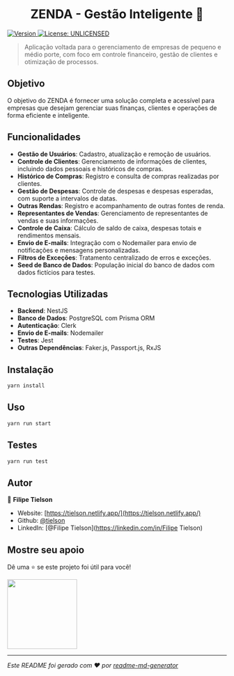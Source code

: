 <h1 align="center">ZENDA - Gestão Inteligente 👋</h1>
<p>
  <a href="https://www.npmjs.com/package/startup" target="_blank">
    <img alt="Version" src="https://img.shields.io/npm/v/startup.svg">
  </a>
  <a href="#" target="_blank">
    <img alt="License: UNLICENSED" src="https://img.shields.io/badge/License-UNLICENSED-yellow.svg" />
  </a>
</p>

> Aplicação voltada para o gerenciamento de empresas de pequeno e médio porte, com foco em controle financeiro, gestão de clientes e otimização de processos.

## Objetivo

O objetivo do ZENDA é fornecer uma solução completa e acessível para empresas que desejam gerenciar suas finanças, clientes e operações de forma eficiente e inteligente.

## Funcionalidades

- **Gestão de Usuários**: Cadastro, atualização e remoção de usuários.
- **Controle de Clientes**: Gerenciamento de informações de clientes, incluindo dados pessoais e históricos de compras.
- **Histórico de Compras**: Registro e consulta de compras realizadas por clientes.
- **Gestão de Despesas**: Controle de despesas e despesas esperadas, com suporte a intervalos de datas.
- **Outras Rendas**: Registro e acompanhamento de outras fontes de renda.
- **Representantes de Vendas**: Gerenciamento de representantes de vendas e suas informações.
- **Controle de Caixa**: Cálculo de saldo de caixa, despesas totais e rendimentos mensais.
- **Envio de E-mails**: Integração com o Nodemailer para envio de notificações e mensagens personalizadas.
- **Filtros de Exceções**: Tratamento centralizado de erros e exceções.
- **Seed de Banco de Dados**: População inicial do banco de dados com dados fictícios para testes.

## Tecnologias Utilizadas

- **Backend**: NestJS
- **Banco de Dados**: PostgreSQL com Prisma ORM
- **Autenticação**: Clerk
- **Envio de E-mails**: Nodemailer
- **Testes**: Jest
- **Outras Dependências**: Faker.js, Passport.js, RxJS

## Instalação

```sh
yarn install
```

## Uso

```sh
yarn run start
```

## Testes

```sh
yarn run test
```

## Autor

👤 **Filipe Tielson**

- Website: [https://tielson.netlify.app/](https://tielson.netlify.app/)
- Github: [@tielson](https://github.com/tielson)
- LinkedIn: [@Filipe Tielson](https://linkedin.com/in/Filipe Tielson)

## Mostre seu apoio

Dê uma ⭐️ se este projeto foi útil para você!

<a href="https://www.patreon.com/ ">
  <img src="https://c5.patreon.com/external/logo/become_a_patron_button@2x.png" width="160">
</a>

***
_Este README foi gerado com ❤️ por [readme-md-generator](https://github.com/kefranabg/readme-md-generator)_